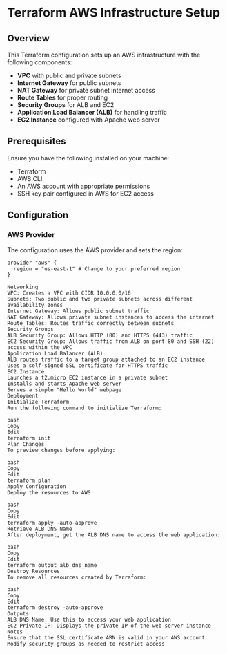 # Terraform AWS Infrastructure Setup

## Overview

This Terraform configuration sets up an AWS infrastructure with the following components:

- **VPC** with public and private subnets
- **Internet Gateway** for public subnets
- **NAT Gateway** for private subnet internet access
- **Route Tables** for proper routing
- **Security Groups** for ALB and EC2
- **Application Load Balancer (ALB)** for handling traffic
- **EC2 Instance** configured with Apache web server

## Prerequisites

Ensure you have the following installed on your machine:

- Terraform
- AWS CLI
- An AWS account with appropriate permissions
- SSH key pair configured in AWS for EC2 access

## Configuration

### AWS Provider

The configuration uses the AWS provider and sets the region:

```hcl
provider "aws" {
  region = "us-east-1" # Change to your preferred region
}

Networking
VPC: Creates a VPC with CIDR 10.0.0.0/16
Subnets: Two public and two private subnets across different availability zones
Internet Gateway: Allows public subnet traffic
NAT Gateway: Allows private subnet instances to access the internet
Route Tables: Routes traffic correctly between subnets
Security Groups
ALB Security Group: Allows HTTP (80) and HTTPS (443) traffic
EC2 Security Group: Allows traffic from ALB on port 80 and SSH (22) access within the VPC
Application Load Balancer (ALB)
ALB routes traffic to a target group attached to an EC2 instance
Uses a self-signed SSL certificate for HTTPS traffic
EC2 Instance
Launches a t2.micro EC2 instance in a private subnet
Installs and starts Apache web server
Serves a simple "Hello World" webpage
Deployment
Initialize Terraform
Run the following command to initialize Terraform:

bash
Copy
Edit
terraform init
Plan Changes
To preview changes before applying:

bash
Copy
Edit
terraform plan
Apply Configuration
Deploy the resources to AWS:

bash
Copy
Edit
terraform apply -auto-approve
Retrieve ALB DNS Name
After deployment, get the ALB DNS name to access the web application:

bash
Copy
Edit
terraform output alb_dns_name
Destroy Resources
To remove all resources created by Terraform:

bash
Copy
Edit
terraform destroy -auto-approve
Outputs
ALB DNS Name: Use this to access your web application
EC2 Private IP: Displays the private IP of the web server instance
Notes
Ensure that the SSL certificate ARN is valid in your AWS account
Modify security groups as needed to restrict access
